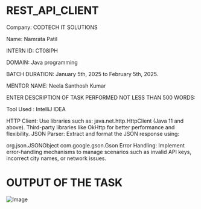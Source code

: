# REST_API_CLIENT
Company: CODTECH IT SOLUTIONS

Name: Namrata Patil

INTERN ID: CT08IPH

DOMAIN: Java programming

BATCH DURATION: January 5th, 2025 to February 5th, 2025.

MENTOR NAME: Neela Santhosh Kumar

ENTER DESCRIPTION OF TASK PERFORMED NOT LESS THAN 500 WORDS:

Tool Used : IntelliJ IDEA

HTTP Client: Use libraries such as:
java.net.http.HttpClient (Java 11 and above). Third-party libraries like OkHttp for better performance and flexibility. JSON Parser: Extract and format the JSON response using:

org.json.JSONObject com.google.gson.Gson Error Handling: Implement error-handling mechanisms to manage scenarios such as invalid API keys, incorrect city names, or network issues.

# OUTPUT OF THE TASK 

![Image](https://github.com/user-attachments/assets/133a61d7-cf1c-4c8f-8541-292764006f78)
